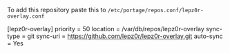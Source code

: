 To add this repository paste this to ```/etc/portage/repos.conf/lepz0r-overlay.conf```

[lepz0r-overlay]
priority = 50
location = /var/db/repos/lepz0r-overlay
sync-type = git
sync-uri = https://github.com/lepz0r/lepz0r-overlay.git
auto-sync = Yes
```
